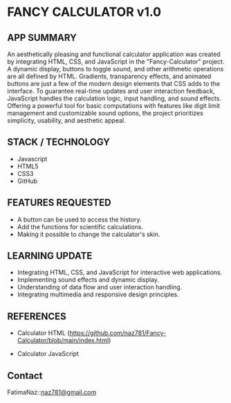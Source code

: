# FANCY CALCULATOR v1.0


## APP SUMMARY

An aesthetically pleasing and functional calculator application was created by integrating HTML, CSS, and JavaScript in the "Fancy-Calculator" project. A dynamic display, buttons to toggle sound, and other arithmetic operations are all defined by HTML. Gradients, transparency effects, and animated buttons are just a few of the modern design elements that CSS adds to the interface. To guarantee real-time updates and user interaction feedback, JavaScript handles the calculation logic, input handling, and sound effects. Offering a powerful tool for basic computations with features like digit limit management and customizable sound options, the project prioritizes simplicity, usability, and aesthetic appeal.


## STACK / TECHNOLOGY

- Javascript
- HTML5
- CSS3
- GitHub


## FEATURES REQUESTED

- A button can be used to access the history.
- Add the functions for scientific calculations.
- Making it possible to change the calculator's skin.


## LEARNING UPDATE

- Integrating HTML, CSS, and JavaScript for interactive web applications.
- Implementing sound effects and dynamic display.
- Understanding of data flow and user interaction handling. 
- Integrating multimedia and responsive design principles.


## REFERENCES

- Calculator HTML (https://github.com/naz781/Fancy-Calculator/blob/main/index.html)

- Calculator JavaScript

## Contact 
FatimaNaz::naz781@gmail.com
